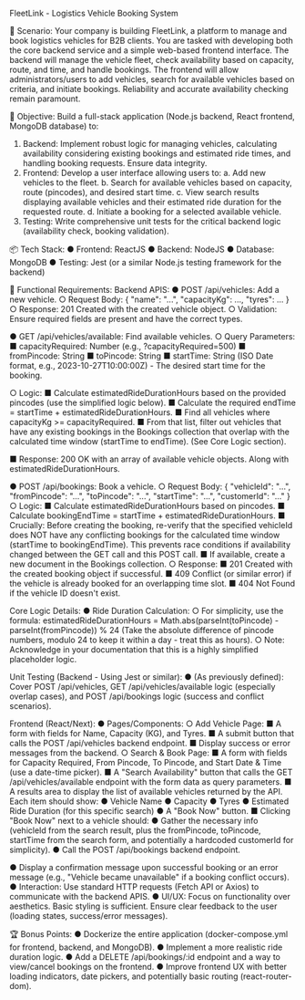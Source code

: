 FleetLink - Logistics Vehicle Booking System

📘 Scenario:
Your company is building FleetLink, a platform to manage and book
logistics vehicles for B2B clients. You are tasked with developing both the
core backend service and a simple web-based frontend interface. The
backend will manage the vehicle fleet, check availability based on capacity,
route, and time, and handle bookings. The frontend will allow
administrators/users to add vehicles, search for available vehicles based on
criteria, and initiate bookings. Reliability and accurate availability checking
remain paramount.

🎯 Objective:
Build a full-stack application (Node.js backend, React frontend, MongoDB
database) to:
1. Backend: Implement robust logic for managing vehicles, calculating
availability considering existing bookings and estimated ride times,
and handling booking requests. Ensure data integrity.
2. Frontend: Develop a user interface allowing users to:
a. Add new vehicles to the fleet.
b. Search for available vehicles based on capacity, route
(pincodes), and desired start time.
c. View search results displaying available vehicles and their
estimated ride duration for the requested route.
d. Initiate a booking for a selected available vehicle.
3. Testing: Write comprehensive unit tests for the critical backend logic
(availability check, booking validation).

📦 Tech Stack:
● Frontend: ReactJS
● Backend: NodeJS
● Database: MongoDB
● Testing: Jest (or a similar Node.js testing framework for the backend)

🔧 Functional Requirements:
Backend APIS:
● POST /api/vehicles: Add a new vehicle.
○ Request Body: { "name": "...", "capacityKg": ..., "tyres": ... }
○ Response: 201 Created with the created vehicle object.
○ Validation: Ensure required fields are present and have the
correct types.

● GET /api/vehicles/available: Find available vehicles.
○ Query Parameters:
■ capacityRequired: Number (e.g., ?capacityRequired=500)
■ fromPincode: String
■ toPincode: String
■ startTime: String (ISO Date format, e.g.,
2023-10-27T10:00:00Z) - The desired start time for the
booking.

○ Logic:
■ Calculate estimatedRideDurationHours based on the
provided pincodes (use the simplified logic below).
■ Calculate the required endTime = startTime +
estimatedRideDurationHours.
■ Find all vehicles where capacityKg >= capacityRequired.
■ From that list, filter out vehicles that have any existing
bookings in the Bookings collection that overlap with the
calculated time window (startTime to endTime). (See Core
Logic section).

■ Response: 200 OK with an array of available vehicle
objects. Along with estimatedRideDurationHours.

● POST /api/bookings: Book a vehicle.
○ Request Body: { "vehicleId": "...", "fromPincode": "...",
"toPincode": "...", "startTime": "...", "customerId": "..." }
○ Logic:
■ Calculate estimatedRideDurationHours based on
pincodes.
■ Calculate bookingEndTime = startTime +
estimatedRideDurationHours.
■ Crucially: Before creating the booking, re-verify that the
specified vehicleId does NOT have any conflicting
bookings for the calculated time window (startTime to
bookingEndTime). This prevents race conditions if
availability changed between the GET call and this POST
call.
■ If available, create a new document in the Bookings
collection.
○ Response:
■ 201 Created with the created booking object if successful.
■ 409 Conflict (or similar error) if the vehicle is already
booked for an overlapping time slot.
■ 404 Not Found if the vehicle ID doesn't exist.

Core Logic Details:
● Ride Duration Calculation:
○ For simplicity, use the formula: estimatedRideDurationHours
= Math.abs(parseInt(toPincode) - parseInt(fromPincode)) %
24 (Take the absolute difference of pincode numbers, modulo
24 to keep it within a day - treat this as hours).
○ Note: Acknowledge in your documentation that this is a highly
simplified placeholder logic.

Unit Testing (Backend - Using Jest or similar):
● (As previously defined): Cover POST /api/vehicles, GET
/api/vehicles/available logic (especially overlap cases), and POST
/api/bookings logic (success and conflict scenarios).

Frontend (React/Next):
● Pages/Components:
○ Add Vehicle Page:
■ A form with fields for Name, Capacity (KG), and Tyres.
■ A submit button that calls the POST /api/vehicles backend
endpoint.
■ Display success or error messages from the backend.
○ Search & Book Page:
■ A form with fields for Capacity Required, From Pincode, To
Pincode, and Start Date & Time (use a date-time picker).
■ A "Search Availability" button that calls the GET
/api/vehicles/available endpoint with the form data as
query parameters.
■ A results area to display the list of available vehicles
returned by the API. Each item should show:
● Vehicle Name
● Capacity
● Tyres
● Estimated Ride Duration (for this specific search)
● A "Book Now" button.
■ Clicking "Book Now" next to a vehicle should:
● Gather the necessary info (vehicleId from the search
result, plus the fromPincode, toPincode, startTime
from the search form, and potentially a hardcoded
customerId for simplicity).
● Call the POST /api/bookings backend endpoint.

● Display a confirmation message upon successful
booking or an error message (e.g., "Vehicle became
unavailable" if a booking conflict occurs).
● Interaction: Use standard HTTP requests (Fetch API or Axios) to
communicate with the backend APIS.
● UI/UX: Focus on functionality over aesthetics. Basic styling is
sufficient. Ensure clear feedback to the user (loading states,
success/error messages).

🏆 Bonus Points:
● Dockerize the entire application (docker-compose.yml for frontend,
backend, and MongoDB).
● Implement a more realistic ride duration logic.
● Add a DELETE /api/bookings/:id endpoint and a way to view/cancel
bookings on the frontend.
● Improve frontend UX with better loading indicators, date pickers, and
potentially basic routing (react-router-dom).